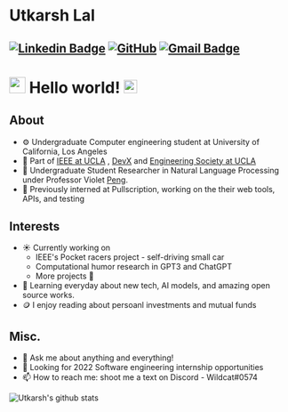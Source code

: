 # Utkarsh Lal

[![Linkedin Badge](https://img.shields.io/badge/-utkarshlal-blue?style=flat-square&logo=Linkedin&logoColor=white&link=https://www.linkedin.com/in/utkarshlal/)](https://www.linkedin.com/in/utkarshlal/) 
[![GitHub](https://img.shields.io/github/followers/utk7arsh?label=Follow&style=social)](https://github.com/utk7arsh/?tab=follow)
[![Gmail Badge](https://img.shields.io/badge/-utkarshlal01@gmail.com-c14438?style=flat-square&logo=Gmail&logoColor=white&link=mailto:utkarshlal01@gmail.com)](mailto:utkarshlal01@gmail.com)
---

# <img src="https://github.com/TheDudeThatCode/TheDudeThatCode/blob/master/Assets/Hi.gif" width="29px"> Hello world!&nbsp;<img src="https://github.com/TheDudeThatCode/TheDudeThatCode/blob/master/Assets/Earth.gif" width="24px">

  
## About

- ⚙️ Undergraduate Computer engineering student at University of California, Los Angeles 
- 🌱 Part of [IEEE at UCLA](https://github.com/UCLA-IEEE) , [DevX](https://github.com/ucladevx) and [Engineering Society at UCLA](https://github.com/ESUC)
- 🧐 Undergraduate Student Researcher in Natural Language Processing under Professor Violet [Peng](https://vnpeng.net/).  
- 🏢 Previously interned at Pullscription, working on the their web tools, APIs, and testing 

## Interests
- ☀️ Currently working on 
  - IEEE's Pocket racers project - self-driving small car
  - Computational humor research in GPT3 and ChatGPT
  - More projects 👀
- 🔭 Learning everyday about new tech, AI models, and amazing open source works.
- 🪙 I enjoy reading about persoanl investments and mutual funds

## Misc.
- 💬 Ask me about anything and everything!
- 📜 Looking for 2022 Software engineering internship opportunities
- 📫 How to reach me: shoot me a text on Discord - Wildcat#0574


![Utkarsh's github stats](https://github-readme-stats.vercel.app/api?username=utk7arsh&show_icons=true)
